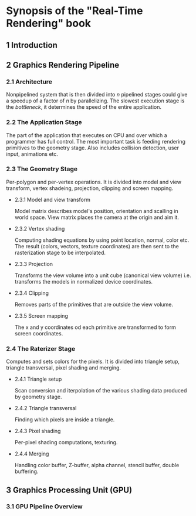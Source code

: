 # Synopsis of the "Real-Time Rendering" book

## 1 Introduction

## 2 Graphics Rendering Pipeline

### 2.1 Architecture

Nonpipelined system that is then divided into *n* pipelined stages could give a speedup of a factor of *n* by parallelizing. The slowest execution stage is the *bottleneck*, it determines the speed of the entire application.

### 2.2 The Application Stage

The part of the application that executes on CPU and over which a programmer has full control. The most important task is feeding rendering primitives to the geometry stage. Also includes collision detection, user input, animations etc.

### 2.3 The Geometry Stage

Per-polygon and per-vertex operations. It is divided into model and view transform, vertex shadeing, projection, clipping and screen mapping. 

- 2.3.1 Model and view transform

    Model matrix describes model's position, orientation and scalling in world space. View matrix places the camera at the origin and aim it.

- 2.3.2 Vertex shading

    Computing shading equations by using point location, normal, color etc. The result (colors, vectors, texture coordinates) are then sent to the rasterization stage to be interpolated. 

- 2.3.3 Projection

    Transforms the view volume into a unit cube (canonical view volume) i.e. transforms the models in normalized device coordinates.

- 2.3.4 Clipping

    Removes parts of the primitives that are outside the view volume.

- 2.3.5 Screen mapping

    The x and y coordinates od each primitive are transformed to form screen coordinates.    

### 2.4 The Raterizer Stage

Computes and sets colors for the pixels. It is divided into triangle setup, triangle transversal, pixel shading and merging.

- 2.4.1 Triangle setup

    Scan conversion and iterpolation of the various shading data produced by geometry stage.

- 2.4.2 Triangle transversal

    Finding which pixels are inside a triangle.

- 2.4.3 Pixel shading

    Per-pixel shading computations, texturing.

- 2.4.4 Merging

    Handling color buffer, Z-buffer, alpha channel, stencil buffer, double buffering.

## 3 Graphics Processing Unit (GPU)

### 3.1 GPU Pipeline Overview


